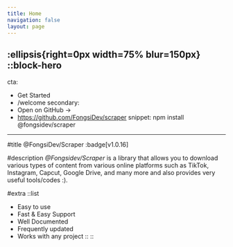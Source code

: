 ```yaml
---
title: Home
navigation: false
layout: page
---
```

:ellipsis{right=0px width=75% blur=150px}
::block-hero
---
cta:
- Get Started
- /welcome
secondary:
- Open on GitHub →
- https://github.com/FongsiDev/scraper
snippet: npm install @fongsidev/scraper
---
#title
@FongsiDev/Scraper :badge[v1.0.16]

#description
_@Fongsidev/Scraper_ is a library that allows you to download various types of content from various online platforms such as TikTok, Instagram, Capcut, Google Drive, and many more and also provides very useful tools/codes :).

#extra
  ::list
- Easy to use
- Fast & Easy Support
- Well Documented
- Frequently updated
- Works with any project
  ::
::
